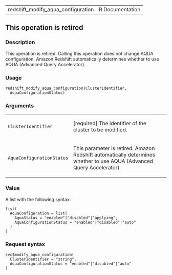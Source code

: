 <table style="width: 100%;">
<tbody>
<tr class="odd">
<td>redshift_modify_aqua_configuration</td>
<td style="text-align: right;">R Documentation</td>
</tr>
</tbody>
</table>

## This operation is retired

### Description

This operation is retired. Calling this operation does not change AQUA
configuration. Amazon Redshift automatically determines whether to use
AQUA (Advanced Query Accelerator).

### Usage

    redshift_modify_aqua_configuration(ClusterIdentifier,
      AquaConfigurationStatus)

### Arguments

<table>
<colgroup>
<col style="width: 35%" />
<col style="width: 65%" />
</colgroup>
<tbody>
<tr class="odd">
<td><code
id="redshift_modify_aqua_configuration_:_ClusterIdentifier">ClusterIdentifier</code></td>
<td><p>[required] The identifier of the cluster to be modified.</p></td>
</tr>
<tr class="even">
<td><code
id="redshift_modify_aqua_configuration_:_AquaConfigurationStatus">AquaConfigurationStatus</code></td>
<td><p>This parameter is retired. Amazon Redshift automatically
determines whether to use AQUA (Advanced Query Accelerator).</p></td>
</tr>
</tbody>
</table>

### Value

A list with the following syntax:

    list(
      AquaConfiguration = list(
        AquaStatus = "enabled"|"disabled"|"applying",
        AquaConfigurationStatus = "enabled"|"disabled"|"auto"
      )
    )

### Request syntax

    svc$modify_aqua_configuration(
      ClusterIdentifier = "string",
      AquaConfigurationStatus = "enabled"|"disabled"|"auto"
    )
